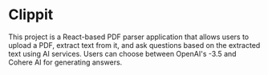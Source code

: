 # Clippit

This project is a React-based PDF parser application that allows users 
to upload a PDF, extract text from it, and ask questions based on the 
extracted text using AI services. Users can choose between OpenAI's 
-3.5 and Cohere AI for generating answers.


